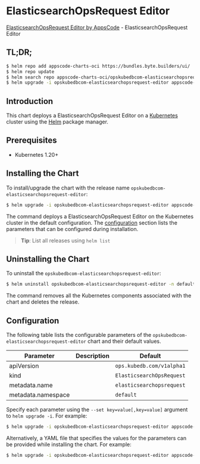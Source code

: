 # ElasticsearchOpsRequest Editor

[ElasticsearchOpsRequest Editor by AppsCode](https://appscode.com) - ElasticsearchOpsRequest Editor

## TL;DR;

```bash
$ helm repo add appscode-charts-oci https://bundles.byte.builders/ui/
$ helm repo update
$ helm search repo appscode-charts-oci/opskubedbcom-elasticsearchopsrequest-editor --version=v0.5.0
$ helm upgrade -i opskubedbcom-elasticsearchopsrequest-editor appscode-charts-oci/opskubedbcom-elasticsearchopsrequest-editor -n default --create-namespace --version=v0.5.0
```

## Introduction

This chart deploys a ElasticsearchOpsRequest Editor on a [Kubernetes](http://kubernetes.io) cluster using the [Helm](https://helm.sh) package manager.

## Prerequisites

- Kubernetes 1.20+

## Installing the Chart

To install/upgrade the chart with the release name `opskubedbcom-elasticsearchopsrequest-editor`:

```bash
$ helm upgrade -i opskubedbcom-elasticsearchopsrequest-editor appscode-charts-oci/opskubedbcom-elasticsearchopsrequest-editor -n default --create-namespace --version=v0.5.0
```

The command deploys a ElasticsearchOpsRequest Editor on the Kubernetes cluster in the default configuration. The [configuration](#configuration) section lists the parameters that can be configured during installation.

> **Tip**: List all releases using `helm list`

## Uninstalling the Chart

To uninstall the `opskubedbcom-elasticsearchopsrequest-editor`:

```bash
$ helm uninstall opskubedbcom-elasticsearchopsrequest-editor -n default
```

The command removes all the Kubernetes components associated with the chart and deletes the release.

## Configuration

The following table lists the configurable parameters of the `opskubedbcom-elasticsearchopsrequest-editor` chart and their default values.

|     Parameter      | Description |               Default                |
|--------------------|-------------|--------------------------------------|
| apiVersion         |             | <code>ops.kubedb.com/v1alpha1</code> |
| kind               |             | <code>ElasticsearchOpsRequest</code> |
| metadata.name      |             | <code>elasticsearchopsrequest</code> |
| metadata.namespace |             | <code>default</code>                 |


Specify each parameter using the `--set key=value[,key=value]` argument to `helm upgrade -i`. For example:

```bash
$ helm upgrade -i opskubedbcom-elasticsearchopsrequest-editor appscode-charts-oci/opskubedbcom-elasticsearchopsrequest-editor -n default --create-namespace --version=v0.5.0 --set apiVersion=ops.kubedb.com/v1alpha1
```

Alternatively, a YAML file that specifies the values for the parameters can be provided while
installing the chart. For example:

```bash
$ helm upgrade -i opskubedbcom-elasticsearchopsrequest-editor appscode-charts-oci/opskubedbcom-elasticsearchopsrequest-editor -n default --create-namespace --version=v0.5.0 --values values.yaml
```
